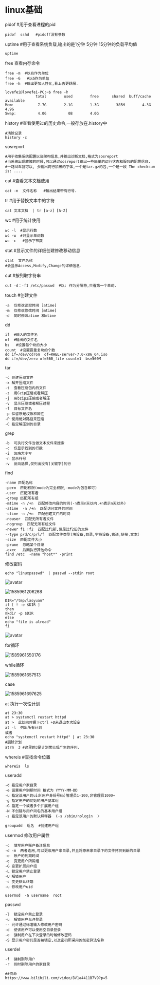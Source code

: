 # linux基础

pidof  #用于查看进程的pid

```shell
pidof  sshd   #pidoff没有参数
```

uptime   #用于查看系统负载,输出的是1分钟 5分钟  15分钟的负载平均值

```shell
uptime

```

free 查看内存命令

```shell
free -m  #以兆作为单位
free -G   #以G作为单位
free -h  #输出更加人性化,看上去更舒服.

lovefei@lovefei-PC:~$ free -h
              total        used        free      shared  buff/cache   available
Mem:           7.7G        2.1G        1.3G        385M        4.3G        4.9G
Swap:          4.0G          0B        4.0G

```

history #查看使用过的历史命令,一般存放在.history中

```shell
#清除记录
history -c
```

sosreport 

```shell
#用于收集系统配置以及架构信息,并输出诊断文档,格式为sosreport
#当系统出现故障的时候,可以通过sosreport输出一些简单的运行状态和服务的配置信息.
#一路回车就可以, 会输出两行加黑的字体,一个是tar.gz的包,一个是一段 The checksum is: ....
```

cat #查看文本文档使用

```shell
cat -n  文件名称   #输出结果带有行号.

```

tr  #用于替换文本中的字符

```shell
cat 文本文档  | tr [a-z] [A-Z]
```

wc  #用于统计使用

```shell
wc -l  #显示行数
wc -w  #只显示单词数
wc -c   #显示字节数
```

stat  #显示文件的详细创建修改移动信息

```shell
stat  文件名称
#会显示Access,Modify,Change的详细信息.
```

cut  #按列取字符串

```shell
cut -d：-f1 /etc/passwd  #以: 作为分隔符,只看第一个单词.
```

touch  #创建文件

```shell
-a  仅修改读取时间 [atime]
-m  仅修改修改时间 [mtime]
-d  同时修改atime 和mtime
```

dd  

```shell
if  #输入的文件名
of  #输出的文件名
bs   #设置每个块的大小
count  #设置要重复块的个数
dd if=/dev/cdrom  of=RHEL-server-7.0-x86_64.iso
dd if=/dev/zero of=560_file count=1  bs=560M
```

tar

```shell
-c 创建压缩文件
-x 解开压缩文件
-t  查看压缩包内的文件
-z  用Gzip压缩或者解压
-j  用bzip2压缩或者解压
-v  显示压缩或者解压过程
-f  目标文件名
-p 保留原是权限和属性
-P 使用绝对路径来压缩
-C 指定解压到的目录
```

grep

```shell
-b  可执行文件当做文本文件来搜索
-c  仅显示找到的行数
-i  忽略大小写
-n 显示行号
-v  反向选择,仅列出没有[关键字]的行
```

find

```shell
-name 匹配名称
-perm  匹配权限(mode为完全权限,-mode为包含即可)
-user  匹配所有者
-group 匹配所有组
-mtime -n /+n  匹配修改内容的时间(-n表示n天以内,+n表示n天以外)
-atime  -n /+n  匹配访问文件的时间
-ctime -n /+n  匹配创建文件的时间
-nouser  匹配无所有者文件
-nogroup  匹配无所有组文件
-newer f1 !f2  匹配比f1新,但是比f2旧的文件
--type p/d/c/p/l/f  匹配文件类型(块设备,目录,字符设备,管道,链接,文本)
-size  匹配文件大小
-prune  忽略某个目录
-exec   后面执行其他命令
find /etc  -name "host*" -print
```

修改密码

```shell
echo "linuxpasswd"  | passwd --stdin root
```

![avatar](images/1585961150629.png)

![1585961206268](/home/lovefei/Documents/AxiaoA/images/1585961206268.png)

```shell
DIR="/tmp/laoyuan"
if [ ! -e $DIR ]
then
mkdir -p $DIR
else
echo "file is alread"
fi
```

![avatar](images/1585961495634.png)

for循环

![1585961550176](/home/lovefei/Documents/AxiaoA/images/image-20200319164645626.png)

while循环

![1585961657513](/home/lovefei/Documents/AxiaoA/images/1585961657513.png)

case

![1585961697625](/home/lovefei/Documents/AxiaoA/1585961697625.png)

at  执行一次性计划

```shell
at 23:30
at > systemctl restart httpd
at >  此处同时摁下ctrl +D来退出本次设定
at -l  列出所有计划
或者
echo "systemctl restart httpd" | at 23:30
#删除计划
atrm  3 #这里的3是计划常见后产生的序列.
```

whereis  #查找命令位置

```shell
whereis  ls
```

useradd

```shell
-d 指定用户家目录
-e 设置用户到期时间 格式为 YYYY-MM-DD
-u 指定该用户的uid(用户身份号码)管理员1-100,非管理员1000+
-g 指定用户的初始的用户基本组
-G 指定一个或者多个扩展用户组
-N 不创建与用户同名的基本用户组
-s 指定该用户的默认解释器  (-s /sbin/nologin  )

```

```shell
groupadd  组名  #创建用户组
```

usermod  修改用户属性

```shell
-c  填写用户账户备注信息
-d -m  两者连用,可以更改用户家目录,并且将原来家目录下的文件拷贝到新的目录
-e  账户的到期时间
-g  变更用户所属组
-G 变更扩展用户组
-L 锁定用户禁止登录
-U 解锁用户
-s 变更默认终端
-u 修改用户uid

usermod  -G username  root

```

passwd

```shell
-l  锁定用户禁止登录
-u  解锁用户允许登录
-- 允许通过标准输入修改用户密码
-d  使该用户可以使用空目录登录
-e  强制用户在下次登录的时候修改密码
-S 显示用户密码是否被锁定,以及密码所采用的加密算法名称

```

userdel  

```shell
-f  强制删除用户
-r  同时删除用户的家目录
```

```shell
##资源
https://www.bilibili.com/video/BV1a4411B7V9?p=5
```









